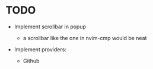 # TODO
* Implement scrollbar in popup
    * a scrollbar like the one in nvim-cmp would be neat

* Implement providers:
    * Github
